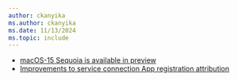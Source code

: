 ```yaml
---
author: ckanyika
ms.author: ckanyika
ms.date: 11/13/2024
ms.topic: include
---
```


- [macOS-15 Sequoia is available in preview](#macos-15-sequoia-is-available-in-preview)
- [Improvements to service connection App registration attribution](#improvements-to-service-connection-app-registration-attribution)
